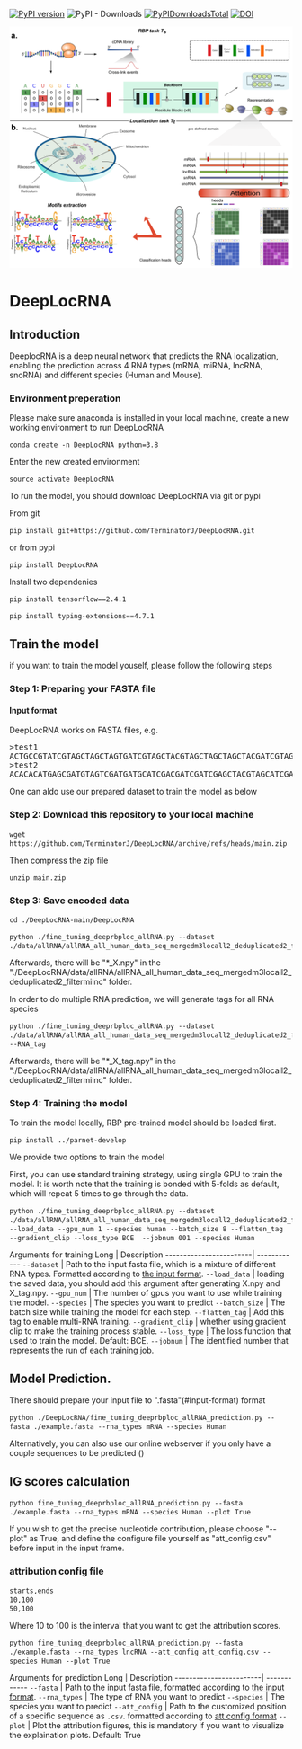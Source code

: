 [![PyPI version](https://badge.fury.io/py/DeepLocRNA.svg)](https://badge.fury.io/py/DeepLocRNA)
![PyPI - Downloads](https://img.shields.io/pypi/dm/DeepLocRNA)
[![PyPIDownloadsTotal](https://pepy.tech/badge/DeepLocRNA)](https://pepy.tech/project/DeepLocRNA)
[![DOI](https://zenodo.org/badge/{https://github.com/TerminatorJ/DeepLocRNA}.svg)](https://zenodo.org/badge/latestdoi/{https://github.com/TerminatorJ/DeepLocRNA})



![DeepLocRNA](webserver/assets/Figure1small.png)
# DeepLocRNA

## Introduction
DeeplocRNA is a deep neural network that predicts the RNA localization, enabling the prediction across 4 RNA types (mRNA, miRNA, lncRNA, snoRNA) and different species (Human and Mouse). 


### Environment preperation

Please make sure anaconda is installed in your local machine, create a new working environment to run DeepLocRNA
```
conda create -n DeepLocRNA python=3.8
```

Enter the new created environment
  
```
source activate DeepLocRNA
```


To run the model, you should download DeepLocRNA via git or pypi


From git
```
pip install git+https://github.com/TerminatorJ/DeepLocRNA.git
```
or from pypi
```
pip install DeepLocRNA
```

Install two dependenies
```
pip install tensorflow==2.4.1
```
```
pip install typing-extensions==4.7.1
```




## Train the model
if you want to train the model youself, please follow the following steps

### Step 1: Preparing your FASTA file
#### Input format
DeepLocRNA works on FASTA files, e.g.
<pre>
>test1
ACTGCCGTATCGTAGCTAGCTAGTGATCGTAGCTACGTAGCTAGCTAGCTACGATCGTAGTCAGTCGTAGTACGTCA
>test2
ACACACATGAGCGATGTAGTCGATGATGCATCGACGATCGATCGAGCTACGTAGCATCGATCGATGCATCGACGTAG
</pre>
One can aldo use our prepared dataset to train the model as below

### Step 2: Download this repository to your local machine

```
wget https://github.com/TerminatorJ/DeepLocRNA/archive/refs/heads/main.zip
```
Then compress the zip file
```
unzip main.zip
```


### Step 3: Save encoded data

```
cd ./DeepLocRNA-main/DeepLocRNA
```
  
```
python ./fine_tuning_deeprbploc_allRNA.py --dataset ./data/allRNA/allRNA_all_human_data_seq_mergedm3locall2_deduplicated2_filtermilnc.fasta  
```
Afterwards, there will be "*_X.npy" in the "./DeepLocRNA/data/allRNA/allRNA_all_human_data_seq_mergedm3locall2_deduplicated2_filtermilnc" folder.

In order to do multiple RNA prediction, we will generate tags for all RNA species
```
python ./fine_tuning_deeprbploc_allRNA.py --dataset ./data/allRNA/allRNA_all_human_data_seq_mergedm3locall2_deduplicated2_filtermilnc.fasta --RNA_tag
```
Afterwards, there will be "*_X_tag.npy" in the "./DeepLocRNA/data/allRNA/allRNA_all_human_data_seq_mergedm3locall2_deduplicated2_filtermilnc" folder.

### Step 4: Training the model

To train the model locally, RBP pre-trained model should be loaded first.
```
pip install ../parnet-develop
```

We provide two options to train the model

First, you can use standard training strategy, using single GPU to train the model. It is worth note that the training is bonded with 5-folds as default, which will repeat 5 times to go through the data.

```
python ./fine_tuning_deeprbploc_allRNA.py --dataset ./data/allRNA/allRNA_all_human_data_seq_mergedm3locall2_deduplicated2_filtermilnc.fasta --load_data --gpu_num 1 --species human --batch_size 8 --flatten_tag  --gradient_clip --loss_type BCE  --jobnum 001 --species Human
```

Arguments for training
Long                    |  Description
------------------------|  ------------
`--dataset`             |  Path to the input fasta file, which is a mixture of different RNA types. Formatted according to [the input format](#input-format).
`--load_data`           |  loading the saved data, you should add this argument after generating X.npy and X_tag.npy.
`--gpu_num`             |  The number of gpus you want to use while training the model.
`--species`             |  The species you want to predict
`--batch_size`          |  The batch size while training the model for each step.
`--flatten_tag`         |  Add this tag to enable multi-RNA training.
`--gradient_clip`       |  whether using gradient clip to make the training process stable.
`--loss_type`           |  The loss function that used to train the model. Default: BCE.
`--jobnum`              |  The identified number that represents the run of each training job.



## Model Prediction.

There should prepare your input file to ".fasta"(#Input-format) format

```
python ./DeepLocRNA/fine_tuning_deeprbploc_allRNA_prediction.py --fasta ./example.fasta --rna_types mRNA --species Human
```
Alternatively, you can also use our online webserver if you only have a couple sequences to be predicted ()

## IG scores calculation

```
python fine_tuning_deeprbploc_allRNA_prediction.py --fasta ./example.fasta --rna_types mRNA --species Human --plot True
```

If you wish to get the precise nucleotide contribution, please choose "--plot" as True, and define the configure file yourself as "att_config.csv" before input in the input frame.
### attribution config file
```
starts,ends
10,100
50,100
```
Where 10 to 100 is the interval that you want to get the attribution scores.
```
python fine_tuning_deeprbploc_allRNA_prediction.py --fasta ./example.fasta --rna_types lncRNA --att_config att_config.csv --species Human --plot True
```




Arguments for prediction
Long                    |  Description
------------------------|  ------------
`--fasta`               |  Path to the input fasta file, formatted according to [the input format](#input-format).
`--rna_types`           |  The type of RNA you want to predict
`--species`             |  The species you want to predict
`--att_config`          |  Path to the customized position of a specific sequence as `.csv`. formatted according to [att config format](#attribution-config-file)
`--plot`                |  Plot the attribution figures, this is mandatory if you want to visualize the explaination plots. Default: True










